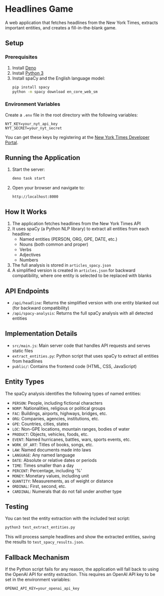 # Headlines Game

A web application that fetches headlines from the New York Times, extracts important entities, and creates a fill-in-the-blank game.

## Setup

### Prerequisites

1. Install [Deno](https://deno.land/#installation)
2. Install [Python 3](https://www.python.org/downloads/)
3. Install spaCy and the English language model:
   ```bash
   pip install spacy
   python -m spacy download en_core_web_sm
   ```

### Environment Variables

Create a `.env` file in the root directory with the following variables:

```
NYT_KEY=your_nyt_api_key
NYT_SECRET=your_nyt_secret
```

You can get these keys by registering at the [New York Times Developer Portal](https://developer.nytimes.com/).

## Running the Application

1. Start the server:

   ```bash
   deno task start
   ```

2. Open your browser and navigate to:
   ```
   http://localhost:8000
   ```

## How It Works

1. The application fetches headlines from the New York Times API
2. It uses spaCy (a Python NLP library) to extract all entities from each headline:
   - Named entities (PERSON, ORG, GPE, DATE, etc.)
   - Nouns (both common and proper)
   - Verbs
   - Adjectives
   - Numbers
3. The full analysis is stored in `articles_spacy.json`
4. A simplified version is created in `articles.json` for backward compatibility, where one entity is selected to be replaced with blanks

## API Endpoints

- `/api/headline`: Returns the simplified version with one entity blanked out (for backward compatibility)
- `/api/spacy-analysis`: Returns the full spaCy analysis with all detected entities

## Implementation Details

- `src/main.js`: Main server code that handles API requests and serves static files
- `extract_entities.py`: Python script that uses spaCy to extract all entities from headlines
- `public/`: Contains the frontend code (HTML, CSS, JavaScript)

## Entity Types

The spaCy analysis identifies the following types of named entities:

- `PERSON`: People, including fictional characters
- `NORP`: Nationalities, religious or political groups
- `FAC`: Buildings, airports, highways, bridges, etc.
- `ORG`: Companies, agencies, institutions, etc.
- `GPE`: Countries, cities, states
- `LOC`: Non-GPE locations, mountain ranges, bodies of water
- `PRODUCT`: Objects, vehicles, foods, etc.
- `EVENT`: Named hurricanes, battles, wars, sports events, etc.
- `WORK_OF_ART`: Titles of books, songs, etc.
- `LAW`: Named documents made into laws
- `LANGUAGE`: Any named language
- `DATE`: Absolute or relative dates or periods
- `TIME`: Times smaller than a day
- `PERCENT`: Percentage, including '%'
- `MONEY`: Monetary values, including unit
- `QUANTITY`: Measurements, as of weight or distance
- `ORDINAL`: First, second, etc.
- `CARDINAL`: Numerals that do not fall under another type

## Testing

You can test the entity extraction with the included test script:

```bash
python3 test_extract_entities.py
```

This will process sample headlines and show the extracted entities, saving the results to `test_spacy_results.json`.

## Fallback Mechanism

If the Python script fails for any reason, the application will fall back to using the OpenAI API for entity extraction. This requires an OpenAI API key to be set in the environment variables:

```
OPENAI_API_KEY=your_openai_api_key
```
